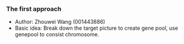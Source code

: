 ### The first approach
* Author: Zhouwei Wang (001443886)
* Basic idea: Break down the target picture to create gene pool, use genepool to consist chromosome.